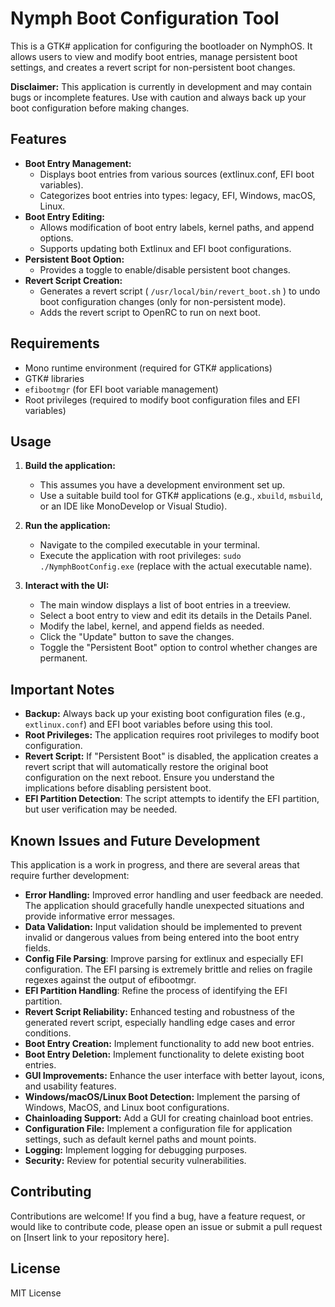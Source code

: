 # Nymph Boot Configuration Tool

This is a GTK# application for configuring the bootloader on NymphOS. It allows users to view and modify boot entries, manage persistent boot settings, and creates a revert script for non-persistent boot changes.

**Disclaimer:** This application is currently in development and may contain bugs or incomplete features. Use with caution and always back up your boot configuration before making changes.

## Features

*   **Boot Entry Management:**
    *   Displays boot entries from various sources (extlinux.conf, EFI boot variables).
    *   Categorizes boot entries into types: legacy, EFI, Windows, macOS, Linux.
*   **Boot Entry Editing:**
    *   Allows modification of boot entry labels, kernel paths, and append options.
    *   Supports updating both Extlinux and EFI boot configurations.
*   **Persistent Boot Option:**
    *   Provides a toggle to enable/disable persistent boot changes.
*   **Revert Script Creation:**
    *   Generates a revert script ( `/usr/local/bin/revert_boot.sh` ) to undo boot configuration changes (only for non-persistent mode).
    *   Adds the revert script to OpenRC to run on next boot.

## Requirements

*   Mono runtime environment (required for GTK# applications)
*   GTK# libraries
*   `efibootmgr` (for EFI boot variable management)
*   Root privileges (required to modify boot configuration files and EFI variables)

## Usage

1.  **Build the application:**

    *   This assumes you have a development environment set up.
    *   Use a suitable build tool for GTK# applications (e.g., `xbuild`, `msbuild`, or an IDE like MonoDevelop or Visual Studio).

2.  **Run the application:**

    *   Navigate to the compiled executable in your terminal.
    *   Execute the application with root privileges: `sudo ./NymphBootConfig.exe` (replace with the actual executable name).

3.  **Interact with the UI:**

    *   The main window displays a list of boot entries in a treeview.
    *   Select a boot entry to view and edit its details in the Details Panel.
    *   Modify the label, kernel, and append fields as needed.
    *   Click the "Update" button to save the changes.
    *   Toggle the "Persistent Boot" option to control whether changes are permanent.

## Important Notes

*   **Backup:**  Always back up your existing boot configuration files (e.g., `extlinux.conf`) and EFI boot variables before using this tool.
*   **Root Privileges:** The application requires root privileges to modify boot configuration.
*   **Revert Script:**  If "Persistent Boot" is disabled, the application creates a revert script that will automatically restore the original boot configuration on the next reboot.  Ensure you understand the implications before disabling persistent boot.
*   **EFI Partition Detection**: The script attempts to identify the EFI partition, but user verification may be needed.

## Known Issues and Future Development

This application is a work in progress, and there are several areas that require further development:

*   **Error Handling:**  Improved error handling and user feedback are needed. The application should gracefully handle unexpected situations and provide informative error messages.
*   **Data Validation:**  Input validation should be implemented to prevent invalid or dangerous values from being entered into the boot entry fields.
*   **Config File Parsing**: Improve parsing for extlinux and especially EFI configuration.  The EFI parsing is extremely brittle and relies on fragile regexes against the output of efibootmgr.
*   **EFI Partition Handling**: Refine the process of identifying the EFI partition.
*   **Revert Script Reliability:** Enhanced testing and robustness of the generated revert script, especially handling edge cases and error conditions.
*   **Boot Entry Creation:**  Implement functionality to add new boot entries.
*   **Boot Entry Deletion:**  Implement functionality to delete existing boot entries.
*   **GUI Improvements:**  Enhance the user interface with better layout, icons, and usability features.
*   **Windows/macOS/Linux Boot Detection:** Implement the parsing of Windows, MacOS, and Linux boot configurations.
*   **Chainloading Support:** Add a GUI for creating chainload boot entries.
*   **Configuration File:** Implement a configuration file for application settings, such as default kernel paths and mount points.
*   **Logging:** Implement logging for debugging purposes.
*   **Security:** Review for potential security vulnerabilities.

## Contributing

Contributions are welcome!  If you find a bug, have a feature request, or would like to contribute code, please open an issue or submit a pull request on [Insert link to your repository here].

## License

MIT License

